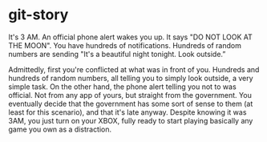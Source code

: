 # git-story

It's 3 AM. An official phone alert wakes you up. It says "DO NOT LOOK AT THE MOON". You have hundreds of notifications. Hundreds of random numbers are sending "It's a beautiful night tonight. Look outside.”

Admittedly, first you're conflicted at what was in front of you. Hundreds and hundreds of random numbers, all telling you to simply look outside, a very simple task. On the other hand, the phone alert telling you not to was official. Not from any app of yours, but straight from the government. You eventually decide that the government has some sort of sense to them (at least for this scenario), and that it's late anyway. Despite knowing it was 3AM, you just turn on your XBOX, fully ready to start playing basically any game you own as a distraction.
